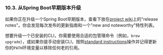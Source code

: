### 10.3. 从Spring Boot早期版本升级

如果你正在升级一个Spring Boot早期版本，查看下放在[project wiki](http://github.com/spring-projects/spring-boot/wiki)上的"release notes"。你会发现每次发布的更新指南和一个"new and noteworthy"特性列表。

想要升级一个已安装的CLI，你需要使用合适的包管理命令（例如，`brew upgrade`），或如果你是手动安装CLI，按照[standard instructions](http://docs.spring.io/spring-boot/docs/current-SNAPSHOT/reference/htmlsingle/#getting-started-manual-cli-installation)操作并记得更新你的`PATH`环境变量以移除任何老的引用。
